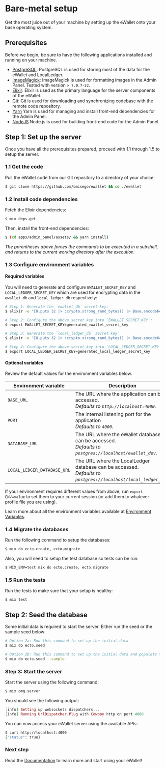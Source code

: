 # Bare-metal setup

Get the most juice out of your machine by setting up the eWallet onto your base operating system.

## Prerequisites

Before we begin, be sure to have the following applications installed and running on your machine.

- [PostgreSQL](https://www.postgresql.org/): PostgreSQL is used for storing most of the data for the eWallet and LocalLedger.
- [ImageMagick](https://www.imagemagick.org/script/index.php): ImageMagick is used for formatting images in the Admin Panel. Tested with version `> 7.0.7-22`.
- [Elixir](http://elixir-lang.github.io/install.html): Elixir is used as the primary language for the server components of the eWallet.
- [Git](https://git-scm.com/): Git is used for downloading and synchronizing codebase with the remote code repository.
- [Yarn](https://yarnpkg.com/en/docs/install) Yarn is used for managing and install front-end dependencies for the Admin Panel.
- [NodeJS](https://nodejs.org/) Node.js is used for building front-end code for the Admin Panel.

## Step 1: Set up the server

Once you have all the prerequisites prepared, proceed with 1.1 through 1.5 to setup the server.

### 1.1 Get the code

Pull the eWallet code from our Git repository to a directory of your choice:

```bash
$ git clone https://github.com/omisego/ewallet && cd ./ewallet
```

### 1.2 Install code dependencies

Fetch the Elixir dependencies:

```bash
$ mix deps.get
```

Then, install the front-end dependencies:

```bash
$ (cd apps/admin_panel/assets/ && yarn install)
```

_The parentheses above forces the commands to be executed in a subshell, and returns to the current working directory after the execution._

### 1.3 Configure environment variables

#### Required variables

You will need to generate and configure `EWALLET_SECRET_KEY` and `LOCAL_LEDGER_SECRET_KEY` which are used for encrypting data in the `ewallet_db` and `local_ledger_db` respectively:

```bash
# Step 1: Generate the `ewallet_db` secret key:
$ elixir -e "IO.puts 32 |> :crypto.strong_rand_bytes() |> Base.encode64()"

# Step 2: Configure the above secret key into `EWALLET_SECRET_KEY`:
$ export EWALLET_SECRET_KEY=generated_ewallet_secret_key

# Step 3: Generate the `local_ledger_db` secret key:
$ elixir -e "IO.puts 32 |> :crypto.strong_rand_bytes() |> Base.encode64()"

# Step 4: Configure the above secret key into `LOCAL_LEDGER_SECRET_KEY`:
$ export LOCAL_LEDGER_SECRET_KEY=generated_local_ledger_secret_key
```

#### Optional variables

Review the default values for the environment variables below.

Environment variable | Description
-------------------- | -----------
`BASE_URL` | The URL where the application can be accessed. <br /> _Defaults to `http://localhost:4000`._
`PORT` | The internal listening port for the application <br /> _Defaults to `4000`._
`DATABASE_URL` | The URL where the eWallet database can be accessed. <br /> _Defaults to `postgres://localhost/ewallet_dev`._
`LOCAL_LEDGER_DATABASE_URL` | The URL where the LocalLedger database can be accessed. <br /> _Defaults to `postgres://localhost/local_ledger_dev`._

If your environment requires different values from above, run `export ENV=value` to set them to your current session (or add them to whatever profile file you are using).

Learn more about all the environment variables available at [Environment Variables](/docs/setup/advanced/env.md).

### 1.4 Migrate the databases

Run the following command to setup the databases:

```bash
$ mix do ecto.create, ecto.migrate
```

Also, you will need to setup the test database so tests can be run:

```bash
$ MIX_ENV=test mix do ecto.create, ecto.migrate
```

### 1.5 Run the tests

Run the tests to make sure that your setup is healthy:

```
$ mix test
```

## Step 2: Seed the database

Some initial data is required to start the server. Either run the seed or the sample seed below:

```bash
# Option 2a: Run this command to set up the initial data
$ mix do ecto.seed

# Option 2b: Run this command to set up the initial data and populate the database with more sample data
$ mix do ecto.seed --sample
```

### Step 3: Start the server

Start the server using the following command:

```bash
$ mix omg.server
```

You should see the following output:

```elixir
[info] Setting up websockets dispatchers...
[info] Running UrlDispatcher.Plug with Cowboy http on port 4000
```

You can now access your eWallet server using the available APIs:

```bash
$ curl http://localhost:4000
{"status": true}
```

### Next step

Read the [Documentation](/README.md/#documentation) to learn more and start using your eWallet!
